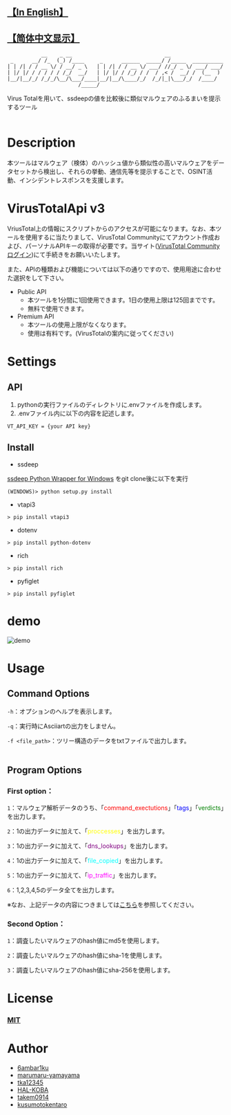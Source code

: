 ## [【In English】](https://github.com/6ambar1ku/white_workers/blob/main/README.md)
##  [【简体中文显示】](https://github.com/6ambar1ku/white_workers/blob/main/doc/README_CH.md)
```
           __    _ __                              __
 _      __/ /_  (_) /____     _      ______  _____/ /_____  __________
| | /| / / __ \/ / __/ _ \   | | /| / / __ \/ ___/ //_/ _ \/ ___/ ___/
| |/ |/ / / / / / /_/  __/   | |/ |/ / /_/ / /  / ,< /  __/ /  (__  )
|__/|__/_/ /_/_/\__/\___/____|__/|__/\____/_/  /_/|_|\___/_/  /____/
                       /_____/

```
Virus Totalを用いて、ssdeepの値を比較後に類似マルウェアのふるまいを提示するツール
<br></br>

# Description
本ツールはマルウェア（検体）のハッシュ値から類似性の高いマルウェアをデータセットから検出し、それらの挙動、通信先等を提示することで、OSINT活動、インシデントレスポンスを支援します。

# VirusTotalApi v3
VriusTotal上の情報にスクリプトからのアクセスが可能になります。なお、本ツールを使用するに当たりまして、VirusTotal Communityにてアカウント作成および、パーソナルAPIキーの取得が必要です。当サイト([VirusTotal Communityログイン](https://www.virustotal.com/gui/join-us))にて手続きをお願いいたします。

また、APIの種類および機能については以下の通りですので、使用用途に合わせた選択をして下さい。
* Public API
    * 本ツールを1分間に1回使用できます。1日の使用上限は125回までです。
    * 無料で使用できます。
* Premium API
    * 本ツールの使用上限がなくなります。
    * 使用は有料です。(VirusTotalの案内に従ってください)

# Settings
## API
1. pythonの実行ファイルのディレクトリに.envファイルを作成します。
2. .envファイル内に以下の内容を記述します。
```
VT_API_KEY = {your API key}
```

## Install
* ssdeep

[ssdeep Python Wrapper for Windows](https://github.com/MacDue/ssdeep-windows-32_64)
をgit clone後に以下を実行
```
(WINDOWS)> python setup.py install
```

* vtapi3
```
> pip install vtapi3
```

* dotenv
```
> pip install python-dotenv
```

* rich
```
> pip install rich
```

* pyfiglet
```
> pip install pyfiglet
```


# demo
![demo](https://raw.githubusercontent.com/wiki/6ambar1ku/white_workers/demo/white_workers.gif)

# Usage
## Command Options
```-h```：オプションのヘルプを表示します。

```-q```：実行時にAsciiartの出力をしません。

```-f <file_path>```：ツリー構造のデータをtxtファイルで出力します。
<br></br>

## Program Options

### First option：
```1```：マルウェア解析データのうち、「<font color="red">command_exectutions</font>」「<font color="blue">tags</font>」「<font color="green">verdicts</font>」を出力します。

```2```：1の出力データに加えて、「<font color="yellow">proccesses</font>」を出力します。

```3```：1の出力データに加えて、「<font color="purple">dns_lookups</font>」を出力します。

```4```：1の出力データに加えて、「<font color="cyan">file_copied</font>」を出力します。

```5```：1の出力データに加えて、「<font color="magenta">ip_traffic</font>」を出力します。

```6```：1,2,3,4,5のデータ全てを出力します。

※なお、上記データの内容につきましては[こちら](https://github.com/6ambar1ku/white_workers/blob/main/doc/README_DAT_JP.md)を参照してください。

### Second Option：
```1```：調査したいマルウェアのhash値にmd5を使用します。

```2```：調査したいマルウェアのhash値にsha-1を使用します。

```3```：調査したいマルウェアのhash値にsha-256を使用します。

# License
### [MIT](https://github.com/6ambar1ku/white_workers/blob/main/LICENSE)

# Author
* [6ambar1ku](https://github.com/6ambar1ku) 
* [marumaru-yamayama](https://github.com/marumaru-yamayama)
* [tka12345](https://github.com/tka12345)
* [HAL-KOBA](https://github.com/HAL-Kobayashi)
* [takem0914](https://github.com/takem0914)
* [kusumotokentaro](https://github.com/kusumotokentaro)
